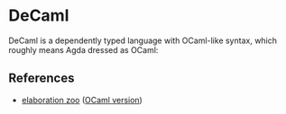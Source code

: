 DeCaml
======

DeCaml is a dependently typed language with OCaml-like syntax, which roughly means Agda dressed as OCaml:

References
----------

- [elaboration zoo](https://github.com/AndrasKovacs/elaboration-zoo) ([OCaml version](https://github.com/smimram/ocaml-elaboration-zoo))
